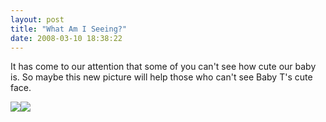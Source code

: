 ```yaml
---
layout: post
title: "What Am I Seeing?"
date: 2008-03-10 18:38:22
---
```

It has come to our attention that some of you can't see how cute our baby is. So maybe this new picture will help those who can't see Baby T's cute face.

[![](http://thecave.smugmug.com/photos/264372304_3iYEg-Th.jpg)](http://thecave.smugmug.com/gallery/3795609_v77Ds/2/264372304_3iYEg)[![](http://thecave.smugmug.com/photos/264234831_hq9FY-Th.jpg)](http://thecave.smugmug.com/gallery/3795609_v77Ds/1/264234831_hq9FY)
